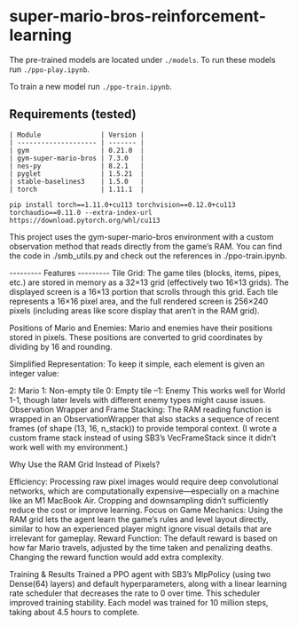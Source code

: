 # super-mario-bros-reinforcement-learning

The pre-trained models are located under `./models`. To run these models run `./ppo-play.ipynb`.

To train a new model run `./ppo-train.ipynb`.

## Requirements (tested)

    | Module               | Version |
    | -------------------- | ------- |
    | gym                  | 0.21.0  |
    | gym-super-mario-bros | 7.3.0   |
    | nes-py               | 8.2.1   |
    | pyglet               | 1.5.21  |
    | stable-baselines3    | 1.5.0   |
    | torch                | 1.11.1  |

    pip install torch==1.11.0+cu113 torchvision==0.12.0+cu113 torchaudio==0.11.0 --extra-index-url https://download.pytorch.org/whl/cu113

This project uses the gym-super-mario-bros environment with a custom observation method that reads directly from the game’s RAM. You can find the code in ./smb_utils.py and check out the references in ./ppo-train.ipynb.

--------- Features ---------
Tile Grid:
The game tiles (blocks, items, pipes, etc.) are stored in memory as a 32×13 grid (effectively two 16×13 grids). The displayed screen is a 16×13 portion that scrolls through this grid. Each tile represents a 16×16 pixel area, and the full rendered screen is 256×240 pixels (including areas like score display that aren’t in the RAM grid).

Positions of Mario and Enemies:
Mario and enemies have their positions stored in pixels. These positions are converted to grid coordinates by dividing by 16 and rounding.

Simplified Representation:
To keep it simple, each element is given an integer value:

2: Mario
1: Non-empty tile
0: Empty tile
–1: Enemy
This works well for World 1-1, though later levels with different enemy types might cause issues.
Observation Wrapper and Frame Stacking:
The RAM reading function is wrapped in an ObservationWrapper that also stacks a sequence of recent frames (of shape (13, 16, n_stack)) to provide temporal context. (I wrote a custom frame stack instead of using SB3’s VecFrameStack since it didn’t work well with my environment.)

Why Use the RAM Grid Instead of Pixels?

Efficiency: Processing raw pixel images would require deep convolutional networks, which are computationally expensive—especially on a machine like an M1 MacBook Air. Cropping and downsampling didn’t sufficiently reduce the cost or improve learning.
Focus on Game Mechanics: Using the RAM grid lets the agent learn the game’s rules and level layout directly, similar to how an experienced player might ignore visual details that are irrelevant for gameplay.
Reward Function:
The default reward is based on how far Mario travels, adjusted by the time taken and penalizing deaths. Changing the reward function would add extra complexity.

Training & Results
Trained a PPO agent with SB3’s MlpPolicy (using two Dense(64) layers) and default hyperparameters, along with a linear learning rate scheduler that decreases the rate to 0 over time. This scheduler improved training stability. Each model was trained for 10 million steps, taking about 4.5 hours to complete.
